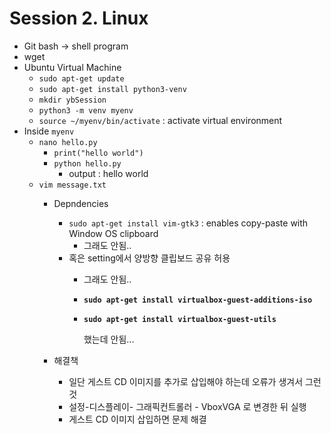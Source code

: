 # Session 2. Linux

- Git bash → shell program
- wget
- Ubuntu Virtual Machine
    - `sudo apt-get update`
    - `sudo apt-get install python3-venv`
    - `mkdir ybSession`
    - `python3 -m venv myenv`
    - `source ~/myenv/bin/activate` : activate virtual environment
- Inside `myenv`
    - `nano hello.py`
        - `print("hello world")`
        - `python hello.py`
            - output : hello world
    - `vim message.txt`
        - Depndencies
            - `sudo apt-get install vim-gtk3`  : enables copy-paste with Window OS clipboard
                - 그래도 안됨..
            - 혹은 setting에서 양방향 클립보드 공유 허용
                - 그래도 안됨..
                - **`sudo apt-get install virtualbox-guest-additions-iso`**
                - **`sudo apt-get install virtualbox-guest-utils`**
                    
                    했는데 안됨...
                    
        - 해결책
            - 일단 게스트 CD 이미지를 추가로 삽입해야 하는데 오류가 생겨서 그런 것
            - 설정-디스플레이- 그래픽컨트롤러 - VboxVGA 로 변경한 뒤 실행
            - 게스트 CD 이미지 삽입하면 문제 해결